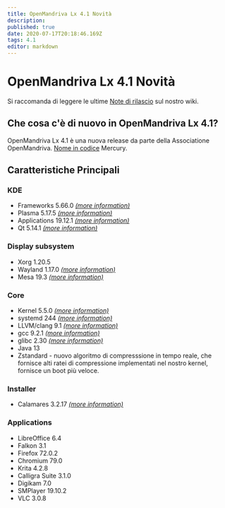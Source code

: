 ```yaml
---
title: OpenMandriva Lx 4.1 Novità
description: 
published: true
date: 2020-07-17T20:18:46.169Z
tags: 4.1
editor: markdown
---
```


# OpenMandriva Lx 4.1 Novità

Si raccomanda di leggere le ultime [Note di rilascio](/releases/omlx41/notes) sul nostro wiki.

## Che cosa c'è di nuovo in OpenMandriva Lx 4.1?
OpenMandriva Lx 4.1 è una nuova release da parte della Associatione OpenMandriva. [Nome in codice](/en/releases/codename) Mercury.

## Caratteristiche Principali

### KDE

- Frameworks 5.66.0 [*(more information)*](https://www.kde.org/announcements/kde-frameworks-5.66.0.php)
- Plasma 5.17.5 [*(more information)*](https://www.kde.org/announcements/plasma-5.17.5.php)
- Applications 19.12.1 [*(more information)*](https://www.kde.org/announcements/announce-applications-19.12.1.php)
- Qt 5.14.1 [*(more information)*](https://www.qt.io)

### Display subsystem

- Xorg 1.20.5
- Wayland 1.17.0 [*(more information)*](https://wayland.freedesktop.org/releases.html)
- Mesa 19.3 [*(more information)*](http://www.mesa3d.org/)

### Core

- Kernel 5.5.0 [*(more information)*](https://www.kernel.org/)
- systemd 244 [*(more information)*](https://www.freedesktop.org/wiki/Software/systemd/)
- LLVM/clang 9.1 [*(more information)*](http://llvm.org/)
- gcc 9.2.1 [*(more information)*](https://gcc.gnu.org/)
- glibc 2.30 [*(more information)*](http://www.gnu.org/software/libc/)
- Java 13
- Zstandard - nuovo algoritmo di compresssione in tempo reale, che fornisce alti ratei di compressione implementati nel nostro kernel, fornisce un boot più veloce.

### Installer

- Calamares 3.2.17 [*(more information)*](https://calamares.io)

### Applications

- LibreOffice 6.4
- Falkon 3.1
- Firefox 72.0.2
- Chromium 79.0
- Krita 4.2.8
- Calligra Suite 3.1.0
- Digikam 7.0
- SMPlayer 19.10.2
- VLC 3.0.8
  
